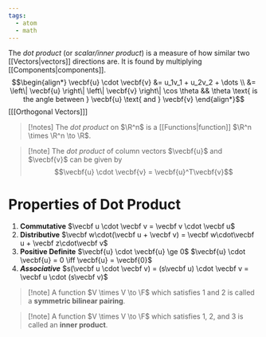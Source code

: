 ```yaml
---
tags:
  - atom
  - math
---
```

The *dot product* (or *scalar/inner product*) is a measure of how similar two [[Vectors|vectors]] directions are. It is found by multiplying [[Components|components]].
$$\begin{align*}
	\vecbf{u} \cdot \vecbf{v} &= u_1v_1 + u_2v_2 + \dots \\
	&= \left\| \vecbf{u} \right\| \left\| \vecbf{v} \right\| \cos \theta && \theta \text{ is the angle between } \vecbf{u} \text{ and } \vecbf{v}
\end{align*}$$
\[[[Orthogonal Vectors]]\]

> [!notes] The *dot product* on $\R^n$ is a [[Functions|function]] $\R^n \times \R^n \to \R$.

> [!note] The *dot product* of column vectors $\vecbf{u}$ and $\vecbf{v}$ can be given by $$\vecbf{u} \cdot \vecbf{v} = \vecbf{u}^T\vecbf{v}$$
# Properties of Dot Product
1. **Commutative**
	$\vecbf u \cdot \vecbf v = \vecbf v \cdot \vecbf u$
2. **Distributive**
	$\vecbf w\cdot(\vecbf u + \vecbf v) = \vecbf w\cdot\vecbf u + \vecbf z\cdot\vecbf v$
3. **Positive Definite**
	$\vecbf{u} \cdot \vecbf{u} \ge 0$
	$\vecbf{u} \cdot \vecbf{u} = 0 \iff \vecbf{u} = \vecbf{0}$
4. ***Associative***
	$s(\vecbf u \cdot \vecbf v) = (s\vecbf u) \cdot \vecbf v = \vecbf u \cdot (s\vecbf v)$

> [!note] A function $V \times V \to \F$ which satisfies $1$ and $2$ is called a **symmetric bilinear pairing**.

> [!note] A function $V \times V \to \F$ which satisfies $1$, $2$, and $3$ is called an **inner product**.